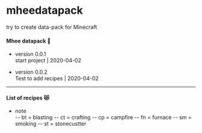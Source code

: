 # mheedatapack

try to create data-pack for Minecraft 

<h4> Mhee datapack 🐻 </h4>

- version 0.0.1 
  <br> start project | 2020-04-02

- version 0.0.2
  <br> Test to add recipes | 2020-04-02

<hr>

<h4> List of recipes 😻 </h4>

  - note <br>
    -- bt = blasting
    -- ct = crafting
    -- cp = campfire
    -- fn = furnace
    -- sm = smoking
    -- st = stonecustter 